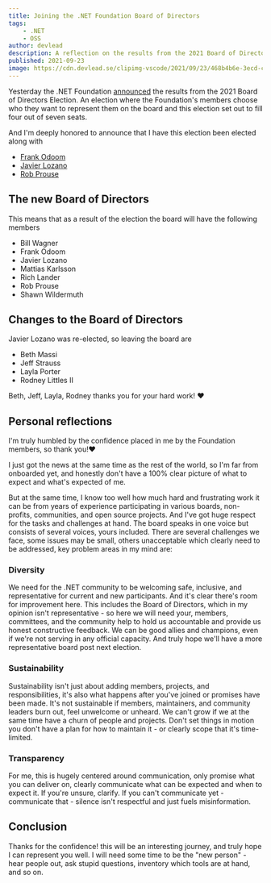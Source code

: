 ```yaml
---
title: Joining the .NET Foundation Board of Directors
tags:
    - .NET
    - OSS
author: devlead
description: A reflection on the results from the 2021 Board of Directors Election
published: 2021-09-23
image: https://cdn.devlead.se/clipimg-vscode/2021/09/23/468b4b6e-3ecd-c723-3323-8ffce93ac433.png?sv=2019-12-12&st=2021-09-22T14%3A02%3A54Z&se=2031-09-23T14%3A02%3A54Z&sr=b&sp=r&sig=kN9k556DBbpI5pYPbI2tLDpXGiLFIJRsBsZ07Pf1LEc%3D
---
```


Yesterday the .NET Foundation [announced](https://dotnetfoundation.org/blog/2021/09/22/net-foundation-election-results-2021) the results from the 2021 Board of Directors Election. An election where the Foundation's members choose who they want to represent them on the board and this election set out to fill four out of seven seats.

And I'm deeply honored to announce that I have this election been elected along with

* [Frank Odoom](https://dotnetfoundation.org/about/election/campaign-2021/frank-arkhurst-odoom)
* [Javier Lozano](https://dotnetfoundation.org/about/election/campaign-2021/javier-lozano)
* [Rob Prouse](https://dotnetfoundation.org/about/election/campaign-2021/rob-prouse)

## The new Board of Directors

This means that as a result of the election the board will have the following members

* Bill Wagner
* Frank Odoom
* Javier Lozano
* Mattias Karlsson
* Rich Lander
* Rob Prouse
* Shawn Wildermuth

## Changes to the Board of Directors

Javier Lozano was re-elected, so leaving the board are

* Beth Massi
* Jeff Strauss
* Layla Porter
* Rodney Littles II

Beth, Jeff, Layla, Rodney thanks you for your hard work! ❤️

## Personal reflections

I'm truly humbled by the confidence placed in me by the Foundation members, so thank you!❤️

I just got the news at the same time as the rest of the world, so I'm far from onboarded yet, and honestly don't have a 100% clear picture of what to expect and what's expected of me.

But at the same time, I know too well how much hard and frustrating work it can be from years of experience participating in various boards, non-profits, communities, and open source projects. And I've got huge respect for the tasks and challenges at hand. The board speaks in one voice but consists of several voices, yours included.
There are several challenges we face, some issues may be small, others unacceptable which clearly need to be addressed, key problem areas in my mind are:

### Diversity

We need for the  .NET community to be welcoming safe, inclusive, and representative for current and new participants. And it's clear there's room for improvement here.
This includes the Board of Directors, which in my opinion isn't representative - so here we will need your, members, committees, and the community help to hold us accountable and provide us honest constructive feedback. We can be good allies and champions, even if we're not serving in any official capacity. And truly hope we'll have a more representative board post next election.

### Sustainability

Sustainability isn't just about adding members, projects, and responsibilities, it's also what happens after you've joined or promises have been made. It's not sustainable if members, maintainers, and community leaders burn out, feel unwelcome or unheard. We can't grow if we at the same time have a churn of people and projects. Don't set things in motion you don't have a plan for how to maintain it - or clearly scope that it's time-limited.

### Transparency

For me, this is hugely centered around communication, only promise what you can deliver on, clearly communicate what can be expected and when to expect it. If you're unsure, clarify. If you can't communicate yet - communicate that - silence isn't respectful and just fuels misinformation.

## Conclusion

Thanks for the confidence! this will be an interesting journey, and truly hope I can represent you well. I will need some time to be the "new person" - hear people out, ask stupid questions, inventory which tools are at hand, and so on.